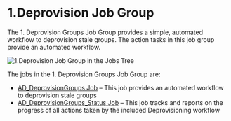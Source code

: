 # 1.Deprovision Job Group

The 1. Deprovision Groups Job Group provides a simple, automated workflow to deprovision stale
groups. The action tasks in this job group provide an automated workflow.

![1.Deprovision Job Group in the Jobs Tree](/img/product_docs/accessanalyzer/12.0/solutions/activedirectory/cleanup/groups/deprovision/groupsdeprovisionjobtree.webp)

The jobs in the 1. Deprovision Groups Job Group are:

- [AD_DeprovisionGroups Job](/docs/accessanalyzer/12.0/solutions/activedirectory/cleanup/groups/deprovision/ad_deprovisiongroups.md) – This job provides an automated workflow to
  deprovision stale groups
- [AD_DeprovisionGroups_Status Job](/docs/accessanalyzer/12.0/solutions/activedirectory/cleanup/groups/deprovision/ad_deprovisiongroups_status.md) – This job tracks and reports on
  the progress of all actions taken by the included Deprovisioning workflow
